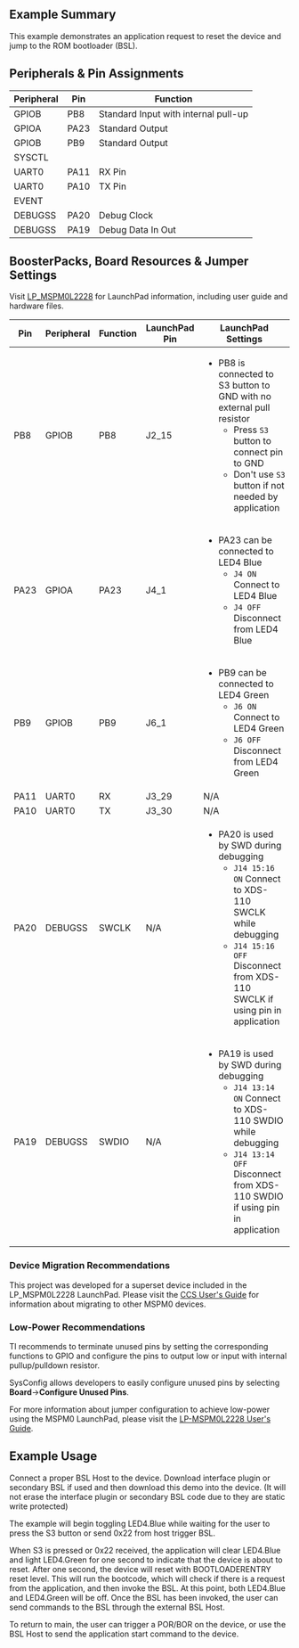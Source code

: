 ## Example Summary

This example demonstrates an application request to reset the device and jump to
the ROM bootloader (BSL).

## Peripherals & Pin Assignments

| Peripheral | Pin | Function |
| --- | --- | --- |
| GPIOB | PB8 | Standard Input with internal pull-up |
| GPIOA | PA23 | Standard Output |
| GPIOB | PB9 | Standard Output |
| SYSCTL |  |  |
| UART0 | PA11 | RX Pin |
| UART0 | PA10 | TX Pin |
| EVENT |  |  |
| DEBUGSS | PA20 | Debug Clock |
| DEBUGSS | PA19 | Debug Data In Out |

## BoosterPacks, Board Resources & Jumper Settings

Visit [LP_MSPM0L2228](https://www.ti.com/tool/LP-MSPM0L2228) for LaunchPad information, including user guide and hardware files.

| Pin | Peripheral | Function | LaunchPad Pin | LaunchPad Settings |
| --- | --- | --- | --- | --- |
| PB8 | GPIOB | PB8 | J2_15 | <ul><li>PB8 is connected to S3 button to GND with no external pull resistor<br><ul><li>Press `S3` button to connect pin to GND<br><li>Don't use `S3` button if not needed by application</ul></ul> |
| PA23 | GPIOA | PA23 | J4_1 | <ul><li>PA23 can be connected to LED4 Blue<br><ul><li>`J4 ON` Connect to LED4 Blue<br><li>`J4 OFF` Disconnect from LED4 Blue</ul></ul> |
| PB9 | GPIOB | PB9 | J6_1 | <ul><li>PB9 can be connected to LED4 Green<br><ul><li>`J6 ON` Connect to LED4 Green<br><li>`J6 OFF` Disconnect from LED4 Green</ul></ul> |
| PA11 | UART0 | RX | J3_29 | N/A |
| PA10 | UART0 | TX | J3_30 | N/A |
| PA20 | DEBUGSS | SWCLK | N/A | <ul><li>PA20 is used by SWD during debugging<br><ul><li>`J14 15:16 ON` Connect to XDS-110 SWCLK while debugging<br><li>`J14 15:16 OFF` Disconnect from XDS-110 SWCLK if using pin in application</ul></ul> |
| PA19 | DEBUGSS | SWDIO | N/A | <ul><li>PA19 is used by SWD during debugging<br><ul><li>`J14 13:14 ON` Connect to XDS-110 SWDIO while debugging<br><li>`J14 13:14 OFF` Disconnect from XDS-110 SWDIO if using pin in application</ul></ul> |

### Device Migration Recommendations
This project was developed for a superset device included in the LP_MSPM0L2228 LaunchPad. Please
visit the [CCS User's Guide](https://software-dl.ti.com/msp430/esd/MSPM0-SDK/latest/docs/english/tools/ccs_ide_guide/doc_guide/doc_guide-srcs/ccs_ide_guide.html#manual-migration)
for information about migrating to other MSPM0 devices.

### Low-Power Recommendations
TI recommends to terminate unused pins by setting the corresponding functions to
GPIO and configure the pins to output low or input with internal
pullup/pulldown resistor.

SysConfig allows developers to easily configure unused pins by selecting **Board**→**Configure Unused Pins**.

For more information about jumper configuration to achieve low-power using the
MSPM0 LaunchPad, please visit the [LP-MSPM0L2228 User's Guide](https://www.ti.com/lit/slau928).

## Example Usage

Connect a proper BSL Host to the device. Download interface plugin or secondary BSL if used and then download this demo into the device.
(It will not erase the interface plugin or secondary BSL code due to they are static write protected)

The example will begin toggling LED4.Blue while waiting for the user to press
the S3 button or send 0x22 from host trigger BSL.

When S3 is pressed or 0x22 received, the application will clear LED4.Blue and light LED4.Green
for one second to indicate that the device is about to reset. After one second,
the device will reset with BOOTLOADERENTRY reset level. This will run the
bootcode, which will check if there is a request from the application, and then
invoke the BSL. At this point, both LED4.Blue and LED4.Green will be off.
Once the BSL has been invoked, the user can send commands to the BSL through the
external BSL Host.

To return to main, the user can trigger a POR/BOR on the device, or use
the BSL Host to send the application start command to the device.
